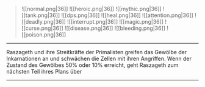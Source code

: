 > ![[normal.png|36]] ![[heroic.png|36]] ![[mythic.png|36]]
> ![[tank.png|36]] ![[dps.png|36]] ![[heal.png|36]]
> ![[attention.png|36]] ![[deadly.png|36]] ![[interrupt.png|36]]
> ![[magic.png|36]] ![[curse.png|36]] ![[disease.png|36]] ![[bleeding.png|36]] ![[poison.png|36]] 

***

Raszageth und ihre Streitkräfte der Primalisten greifen das Gewölbe der Inkarnationen an und schwächen die Zellen mit ihren Angriffen. Wenn der Zustand des Gewölbes 50% oder 10% erreicht, geht Raszageth zum nächsten Teil ihres Plans über 


***